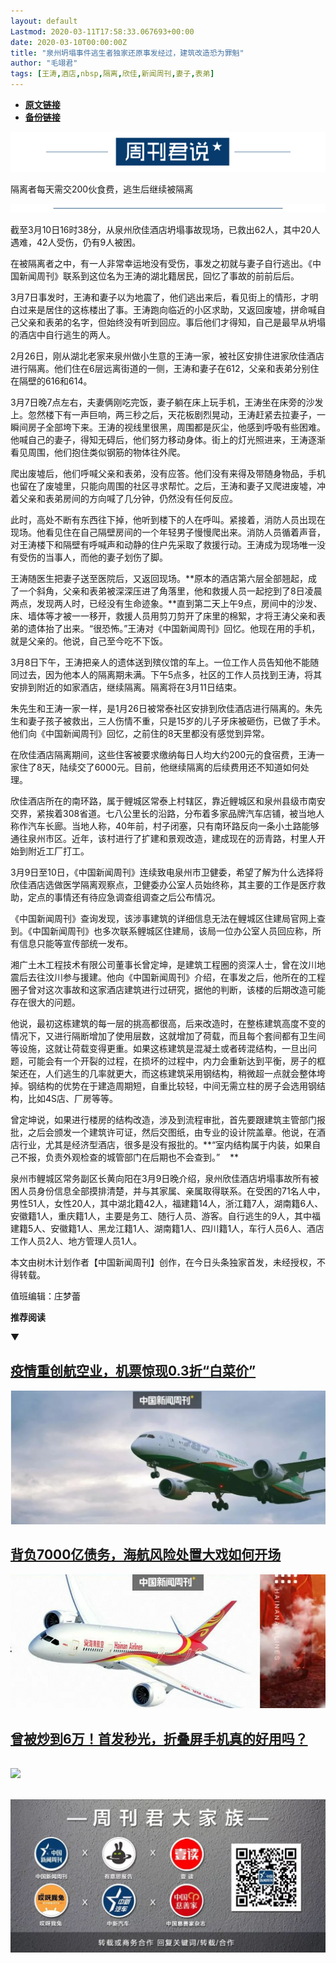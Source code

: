 ```yaml
---
layout: default
Lastmod: 2020-03-11T17:58:33.067693+00:00
date: 2020-03-10T00:00:00Z
title: "泉州坍塌事件逃生者独家还原事发经过，建筑改造恐为罪魁"
author: "毛翊君"
tags: [王涛,酒店,nbsp,隔离,欣佳,新闻周刊,妻子,表弟]
---
```


* [**原文链接**](https://mp.weixin.qq.com/s/Q67PO44r8YnBcCKQ_JveDQ)
* [**备份链接**](http://archive.is/I2xdK)


![](/images/post/0b995832eeca5de5edf4a538863cc663.jpg)

隔离者每天需交200伙食费，逃生后继续被隔离

![](/images/post/3e5754551b0f84e4e96ed4ff1ecd6c76.jpg)

截至3月10日16时38分，从泉州欣佳酒店坍塌事故现场，已救出62人，其中20人遇难，42人受伤，仍有9人被困。  

在被隔离者之中，有一人非常幸运地没有受伤，事发之初就与妻子自行逃出。《中国新闻周刊》联系到这位名为王涛的湖北籍居民，回忆了事故的前前后后。

3月7日事发时，王涛和妻子以为地震了，他们逃出来后，看见街上的情形，才明白过来是居住的这栋楼出了事。王涛跑向临近的小区求助，又返回废墟，拼命喊自己父亲和表弟的名字，但始终没有听到回应。事后他们才得知，自己是最早从坍塌的酒店中自行逃生的两人。

2月26日，刚从湖北老家来泉州做小生意的王涛一家，被社区安排住进家欣佳酒店进行隔离。他们住在6层远离街道的一侧，王涛和妻子在612，父亲和表弟分别住在隔壁的616和614。

3月7日晚7点左右，夫妻俩刚吃完饭，妻子躺在床上玩手机，王涛坐在床旁的沙发上。忽然楼下有一声巨响，两三秒之后，天花板剧烈晃动，王涛赶紧去拉妻子，一瞬间房子全部垮下来。王涛的视线里很黑，周围都是灰尘，他感到呼吸有些困难。他喊自己的妻子，得知无碍后，他们努力移动身体。街上的灯光照进来，王涛逐渐看见周围，他们抱住类似钢筋的物体往外爬。

爬出废墟后，他们呼喊父亲和表弟，没有应答。他们没有来得及带随身物品，手机也留在了废墟里，只能向周围的社区寻求帮忙。之后，王涛和妻子又爬进废墟，冲着父亲和表弟房间的方向喊了几分钟，仍然没有任何反应。

此时，高处不断有东西往下掉，他听到楼下的人在呼叫。紧接着，消防人员出现在现场。他看见住在自己隔壁房间的一个年轻男子慢慢爬出来。消防人员循着声音，对王涛楼下和隔壁有呼喊声和动静的住户先采取了救援行动。王涛成为现场唯一没有受伤的当事人，而他的妻子划伤了脚。

王涛随医生把妻子送至医院后，又返回现场。**原本的酒店第六层全部翘起，成了一个斜角，父亲和表弟被深深压进了角落里，他和救援人员一起挖到了8日凌晨两点，发现两人时，已经没有生命迹象。**直到第二天上午9点，房间中的沙发、床、墙体等才被一一移开，救援人员用剪刀剪开了床里的棉絮，才将王涛父亲和表弟的遗体抬了出来。“很恐怖。”王涛对《中国新闻周刊》回忆。他现在用的手机，就是父亲的。他说，自己至今吃不下饭。

3月8日下午，王涛把亲人的遗体送到殡仪馆的车上。一位工作人员告知他不能随同过去，因为他本人的隔离期未满。下午5点多，社区的工作人员找到王涛，将其安排到附近的如家酒店，继续隔离。隔离将在3月11日结束。

朱先生和王涛一家一样，是1月26日被常泰社区安排到欣佳酒店进行隔离的。朱先生和妻子孩子被救出，三人伤情不重，只是15岁的儿子牙床被砸伤，已做了手术。他们向《中国新闻周刊》回忆，之前住的8天里都没有感觉到异常。

在欣佳酒店隔离期间，这些住客被要求缴纳每日人均大约200元的食宿费，王涛一家住了8天，陆续交了6000元。目前，他继续隔离的后续费用还不知道如何处理。

欣佳酒店所在的南环路，属于鲤城区常泰上村辖区，靠近鲤城区和泉州县级市南安交界，紧挨着308省道。七八公里长的沿路，分布着多家品牌汽车店铺，被当地人称作汽车长廊。当地人称，40年前，村子闭塞，只有南环路反向一条小土路能够通往泉州市区。近年，该村进行了扩建和景观改造，建成现在的沥青路，村里人开始到附近工厂打工。

3月9日至10日，《中国新闻周刊》连续致电泉州市卫健委，希望了解为什么选择将欣佳酒店选做医学隔离观察点，卫健委办公室人员始终称，其主要的工作是医疗救助，定点的事情还有待应急调查组调查之后公布情况。

《中国新闻周刊》查询发现，该涉事建筑的详细信息无法在鲤城区住建局官网上查到。《中国新闻周刊》也多次联系鲤城区住建局，该局一位办公室人员回应称，所有信息只能等宣传部统一发布。

湘广土木工程技术有限公司董事长曾定坤，是建筑工程圈的资深人士，曾在汶川地震后去往汶川参与援建。他向《中国新闻周刊》介绍，在事发之后，他所在的工程圈子曾对这次事故和这家酒店建筑进行过研究，据他的判断，该楼的后期改造可能存在很大的问题。

他说，最初这栋建筑的每一层的挑高都很高，后来改造时，在整栋建筑高度不变的情况下，又进行隔断增加了使用层数，这就增加了荷载，而且每个套间都有卫生间等设施，这就让荷载变得更重。如果这栋建筑是混凝土或者砖混结构，一旦出问题，可能会有一个开裂的过程，在损坏的过程中，内力会重新达到平衡，房子的框架还在，人们逃生的几率就更大，而这栋建筑采用钢结构，稍微超一点就会整体垮掉。钢结构的优势在于建造周期短，自重比较轻，中间无需立柱的房子会选用钢结构，比如4S店、厂房等等。

曾定坤说，如果进行楼房的结构改造，涉及到流程审批，首先要跟建筑主管部门报批，之后会颁发一个建筑许可证，然后交图纸，由专业的设计院盖章。他说，在酒店行业，尤其是经济型酒店，很多是没有报批的。**“室内结构属于内装，如果自己不报，负责外观检查的城管部门在后期也不会查到。”    **

泉州市鲤城区常务副区长黄向阳在3月9日晚介绍，泉州欣佳酒店坍塌事故所有被困人员身份信息全部摸排清楚，并与其家属、亲属取得联系。在受困的71名人中，男性51人，女性20人，其中湖北籍42人，福建籍14人，浙江籍7人，湖南籍6人、安徽籍1人，重庆籍1人，主要是务工、随行人员、游客。自行逃生的9人，其中福建籍5人、安徽籍1人、黑龙江籍1人、湖南籍1人、四川籍1人，车行人员6人、酒店工作人员2人、地方管理人员1人。

本文由树木计划作者【中国新闻周刊】创作，在今日头条独家首发，未经授权，不得转载。

值班编辑：庄梦蕾  

**推荐阅读**

▼

[**疫情重创航空业，机票惊现0.3折“白菜价”**](http://mp.weixin.qq.com/s?__biz=MjM5MDU1Mzg3Mw==&mid=2651251971&idx=1&sn=2c546ba4014f99e9ecdce86430d15231&chksm=bdb1477d8ac6ce6b138b74c4f15aa6c01e6548ba55213dedd793123829a02d14ebe2ab74c6db&scene=21#wechat_redirect)
--------------------------------------------------------------------------------------------------------------------------------------------------------------------------------------------------------------------------------------------------

[![](/images/post/0614d49728096dbe6db829d1ee5dcd80.jpg)](http://mp.weixin.qq.com/s?__biz=MjM5MDU1Mzg3Mw==&mid=2651251971&idx=1&sn=2c546ba4014f99e9ecdce86430d15231&chksm=bdb1477d8ac6ce6b138b74c4f15aa6c01e6548ba55213dedd793123829a02d14ebe2ab74c6db&scene=21#wechat_redirect)

[**背负7000亿债务，海航风险处置大戏如何开场**](http://mp.weixin.qq.com/s?__biz=MjM5MDU1Mzg3Mw==&mid=2651251881&idx=1&sn=b28a5864946f0b8506f19e8bb5a7f0aa&chksm=bdb146d78ac6cfc1a32d27de705a71622b298c086c69b4b3b8c6e872b0ce13c9fa0d9434d55f&scene=21#wechat_redirect)
---------------------------------------------------------------------------------------------------------------------------------------------------------------------------------------------------------------------------------------------------

[![](/images/post/136d67fd77b0ff57b5fab2176380cbad.jpg)](http://mp.weixin.qq.com/s?__biz=MjM5MDU1Mzg3Mw==&mid=2651251881&idx=1&sn=b28a5864946f0b8506f19e8bb5a7f0aa&chksm=bdb146d78ac6cfc1a32d27de705a71622b298c086c69b4b3b8c6e872b0ce13c9fa0d9434d55f&scene=21#wechat_redirect)

[**曾被炒到6万！首发秒光，折叠屏手机真的好用吗？**](http://mp.weixin.qq.com/s?__biz=MjM5MDU1Mzg3Mw==&mid=2651251835&idx=1&sn=b7417cd1f11659078147c9ba6a09e68a&chksm=bdb146058ac6cf1382a0f163cbc7f0a3567d6f243ac3ed416c648d3351f158837084e14f4a5b&scene=21#wechat_redirect)
----------------------------------------------------------------------------------------------------------------------------------------------------------------------------------------------------------------------------------------------------

[![](/images/post/eb3a8cb32dae161353da30703a72a237.jpg)](http://mp.weixin.qq.com/s?__biz=MjM5MDU1Mzg3Mw==&mid=2651251835&idx=1&sn=b7417cd1f11659078147c9ba6a09e68a&chksm=bdb146058ac6cf1382a0f163cbc7f0a3567d6f243ac3ed416c648d3351f158837084e14f4a5b&scene=21#wechat_redirect)
---------------------------------------------------------------------------------------------------------------------------------------------------------------------------------------------------------------------------------------------------------------------------------------------------------------------------------------------------------------------

![](/images/post/e7d75581cc05b5b4850558294bf97f5f.jpg)
--------------------------------------------------------------------------------------------------------------------------------------------------------

